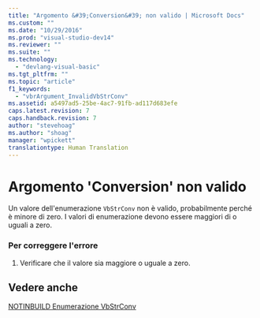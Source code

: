 ```yaml
---
title: "Argomento &#39;Conversion&#39; non valido | Microsoft Docs"
ms.custom: ""
ms.date: "10/29/2016"
ms.prod: "visual-studio-dev14"
ms.reviewer: ""
ms.suite: ""
ms.technology: 
  - "devlang-visual-basic"
ms.tgt_pltfrm: ""
ms.topic: "article"
f1_keywords: 
  - "vbrArgument_InvalidVbStrConv"
ms.assetid: a5497ad5-25be-4ac7-91fb-ad117d683efe
caps.latest.revision: 7
caps.handback.revision: 7
author: "stevehoag"
ms.author: "shoag"
manager: "wpickett"
translationtype: Human Translation
---
```

# Argomento &#39;Conversion&#39; non valido
Un valore dell'enumerazione `VbStrConv` non è valido, probabilmente perché è minore di zero. I valori di enumerazione devono essere maggiori di o uguali a zero.  
  
### Per correggere l'errore  
  
1.  Verificare che il valore sia maggiore o uguale a zero.  
  
## Vedere anche  
 [NOTINBUILD Enumerazione VbStrConv](http://msdn.microsoft.com/it-it/59f83dd9-6361-47df-a836-02ba9d4cb936)